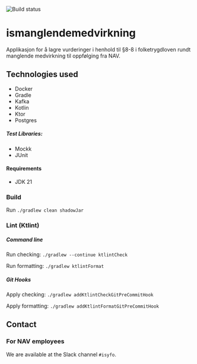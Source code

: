 ![Build status](https://github.com/navikt/ismanglendemedvirkning/workflows/main/badge.svg?branch=main)

# ismanglendemedvirkning

Applikasjon for å lagre vurderinger i henhold til §8-8 i folketrygdloven rundt manglende medvirkning til oppfølging fra NAV.

## Technologies used

* Docker
* Gradle
* Kafka
* Kotlin
* Ktor
* Postgres

##### Test Libraries:

* Mockk
* JUnit

#### Requirements

* JDK 21

### Build

Run `./gradlew clean shadowJar`

### Lint (Ktlint)

##### Command line

Run checking: `./gradlew --continue ktlintCheck`

Run formatting: `./gradlew ktlintFormat`

##### Git Hooks

Apply checking: `./gradlew addKtlintCheckGitPreCommitHook`

Apply formatting: `./gradlew addKtlintFormatGitPreCommitHook`

## Contact

### For NAV employees

We are available at the Slack channel `#isyfo`.